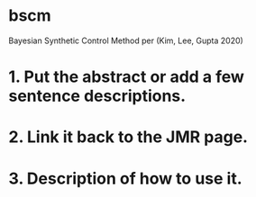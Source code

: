 # bscm
Bayesian Synthetic Control Method per (Kim, Lee, Gupta 2020)

# 1. Put the abstract or add a few sentence descriptions.
# 2. Link it back to the JMR page. 
# 3. Description of how to use it.  

